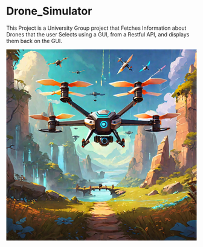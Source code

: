 # Drone_Simulator

This Project is a University Group project that Fetches Information about Drones that the user Selects using a GUI, from a Restful API, and displays them back on the GUI.

<div style="text-align:center">
  <img src="./src/main/java/GUI/src/Resources/MainDrone.png" alt="Drone Image">
</div>
